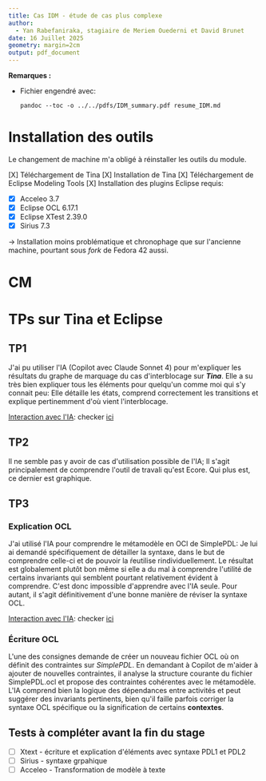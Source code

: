 ```yaml
---
title: Cas IDM - étude de cas plus complexe
author:
  - Yan Rabefaniraka, stagiaire de Meriem Ouederni et David Brunet
date: 16 Juillet 2025
geometry: margin=2cm
output: pdf_document
---
```


**Remarques :** 

- Fichier engendré avec:

    ```
    pandoc --toc -o ../../pdfs/IDM_summary.pdf resume_IDM.md
    ```

# Installation des outils
Le changement de machine m'a obligé à réinstaller les outils du module.

[X] Téléchargement de Tina
[X] Installation de Tina
[X] Téléchargement de Eclipse Modeling Tools
[X] Installation des plugins Eclipse requis:
- [X] Acceleo 3.7
- [X] Eclipse OCL 6.17.1
- [X] Eclipse XTest 2.39.0
- [X] Sirius 7.3

-> Installation moins problématique et chronophage que sur l'ancienne machine, pourtant sous *fork* de Fedora 42 aussi.

# CM


# TPs sur Tina et Eclipse

## TP1

J'ai pu utiliser l'IA (Copilot avec Claude Sonnet 4) pour m'expliquer les résultats du graphe de marquage du cas d'interblocage sur ***Tina***. Elle a su très bien expliquer tous les éléments pour quelqu'un comme moi qui s'y connait peu: Elle détaille les états, comprend correctement les transitions et explique pertinemment d'où vient l'interblocage.

<u>Interaction avec l'IA</u>: checker [ici](../copilot_chat/interblocages.md)

## TP2

Il ne semble pas y avoir de cas d'utilisation possible de l'IA; Il s'agit principalement de comprendre l'outil de travali qu'est Ecore. Qui plus est, ce dernier est graphique.

## TP3

### Explication OCL
J'ai utilisé l'IA pour comprendre le métamodèle en OCl de SimplePDL: Je lui ai demandé spécifiquement de détailler la syntaxe, dans le but de comprendre celle-ci et de pouvoir la ŕeutilise rindividuellement. Le résultat est globalement plutôt bon même si elle a du mal à comprendre l'utilité de certains invariants qui semblent pourtant relativement évident à comprendre. C'est donc impossible d'apprendre avec l'IA seule. Pour autant, il s'agit définitivement d'une bonne manière de réviser la syntaxe OCL.

<u>Interaction avec l'IA</u>: checker [ici](../copilot_chat/ocl_process.md)

### Écriture OCL

L'une des consignes demande de créer un nouveau fichier OCL où on définit des contraintes sur *SimplePDL*. En demandant à Copilot de m'aider à ajouter de nouvelles contraintes, il analyse la structure courante du fichier SimplePDL.ocl et propose des contraintes cohérentes avec le métamodèle. L'IA comprend bien la logique des dépendances entre activités et peut suggérer des invariants pertinents, bien qu'il faille parfois corriger la syntaxe OCL spécifique ou la signification de certains **contextes**.

## Tests à compléter avant la fin du stage

- [ ] Xtext - écriture et explication d'éléments avec syntaxe PDL1 et PDL2
- [ ] Sirius - syntaxe grpahique
- [ ] Acceleo - Transformation de modèle à texte